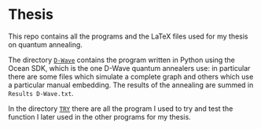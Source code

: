 # Thesis

This repo contains all the programs and the LaTeX files used for my thesis on quantum annealing. 

The directory [`D-Wave`](D-Wave) contains the program written in Python using the Ocean SDK, which is the one D-Wave quantum annealers use: in particular there are some files which simulate a complete graph and others which use a particular manual embedding. The results of the annealing are summed in `Results D-Wave.txt`.

In the directory [`TRY`](TRY) there are all the program I used to try and test the function I later used in the other programs for my thesis.

